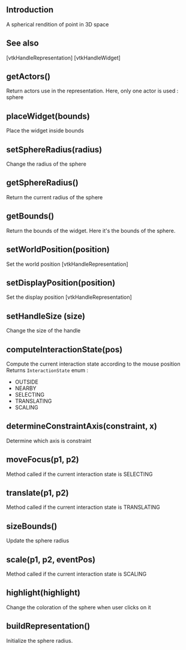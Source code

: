 ## Introduction

A spherical rendition of point in 3D space

## See also

[vtkHandleRepresentation] [vtkHandleWidget]

## getActors()

Return actors use in the representation. Here, only one actor is used : sphere

## placeWidget(bounds)

Place the widget inside bounds

## setSphereRadius(radius)

Change the radius of the sphere

## getSphereRadius()

Return the current radius of the sphere

## getBounds()

Return the bounds of the widget.
Here it's the bounds of the sphere.

## setWorldPosition(position)

Set the world position [vtkHandleRepresentation]

## setDisplayPosition(position)

Set the display position [vtkHandleRepresentation]

## setHandleSize (size)

Change the size of the handle

## computeInteractionState(pos)

Compute the current interaction state according to the mouse position
Returns `InteractionState` enum :
- OUTSIDE
- NEARBY
- SELECTING
- TRANSLATING
- SCALING

## determineConstraintAxis(constraint, x)

Determine which axis is constraint

## moveFocus(p1, p2)

Method called if the current interaction state is SELECTING

## translate(p1, p2)

Method called if the current interaction state is TRANSLATING

## sizeBounds()

Update the sphere radius

## scale(p1, p2, eventPos)

Method called if the current interaction state is SCALING

## highlight(highlight)

Change the coloration of the sphere when user clicks on it

## buildRepresentation()

Initialize the sphere radius.
